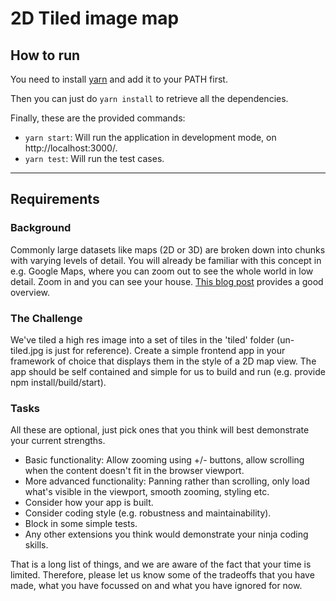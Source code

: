 2D Tiled image map
==================

## How to run

You need to install [yarn](https://yarnpkg.com/lang/en/docs/install/) and add it to your PATH first.

Then you can just do `yarn install` to retrieve all the dependencies.

Finally, these are the provided commands:
  - `yarn start`: Will run the application in development mode, on http://localhost:3000/.
  - `yarn test`: Will run the test cases.

---

## Requirements

### Background

Commonly large datasets like maps (2D or 3D) are broken down into chunks with varying levels of detail. You will already be familiar with this concept in e.g. Google Maps, where you can zoom out to see the whole world in low detail. Zoom in and you can see your house. [This blog post](https://www.mapbox.com/help/how-web-maps-work/) provides a good overview.

### The Challenge

We've tiled a high res image into a set of tiles in the 'tiled' folder (un-tiled.jpg is just for reference). Create a simple frontend app in your framework of choice that displays them in the style of a 2D map view. The app should be self contained and simple for us to build and run (e.g. provide npm install/build/start).

### Tasks

All these are optional, just pick ones that you think will best demonstrate your current strengths.

* Basic functionality: Allow zooming using +/- buttons, allow scrolling when the content doesn't fit in the browser viewport.
* More advanced functionality: Panning rather than scrolling, only load what's visible in the viewport, smooth zooming, styling etc.
* Consider how your app is built.
* Consider coding style (e.g. robustness and maintainability).
* Block in some simple tests.
* Any other extensions you think would demonstrate your ninja coding skills.

That is a long list of things, and we are aware of the fact that your time is limited. Therefore, please let us know some of the tradeoffs that you have made, what you have focussed on and what you have ignored for now.
